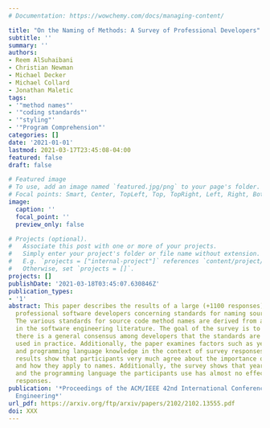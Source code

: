 ```yaml
---
# Documentation: https://wowchemy.com/docs/managing-content/

title: "On the Naming of Methods: A Survey of Professional Developers"
subtitle: ''
summary: ''
authors:
- Reem AlSuhaibani
- Christian Newman
- Michael Decker
- Michael Collard
- Jonathan Maletic
tags:
- '"method names"'
- '"coding standards"'
- '"styling"'
- '"Program Comprehension"'
categories: []
date: '2021-01-01'
lastmod: 2021-03-17T23:45:08-04:00
featured: false
draft: false

# Featured image
# To use, add an image named `featured.jpg/png` to your page's folder.
# Focal points: Smart, Center, TopLeft, Top, TopRight, Left, Right, BottomLeft, Bottom, BottomRight.
image:
  caption: ''
  focal_point: ''
  preview_only: false

# Projects (optional).
#   Associate this post with one or more of your projects.
#   Simply enter your project's folder or file name without extension.
#   E.g. `projects = ["internal-project"]` references `content/project/deep-learning/index.md`.
#   Otherwise, set `projects = []`.
projects: []
publishDate: '2021-03-18T03:45:07.630846Z'
publication_types:
- '1'
abstract: This paper describes the results of a large (+1100 responses) survey of
  professional software developers concerning standards for naming source code methods.
  The various standards for source code method names are derived from and supported
  in the software engineering literature. The goal of the survey is to determine if
  there is a general consensus among developers that the standards are accepted and
  used in practice. Additionally, the paper examines factors such as years of experience
  and programming language knowledge in the context of survey responses. The survey
  results show that participants very much agree about the importance of various standards
  and how they apply to names. Additionally, the survey shows that years of experience
  and the programming language the participants use has almost no effect on their
  responses.
publication: '*Proceedings of the ACM/IEEE 42nd International Conference on Software
  Engineering*'
url_pdf: https://arxiv.org/ftp/arxiv/papers/2102/2102.13555.pdf
doi: XXX
---
```


